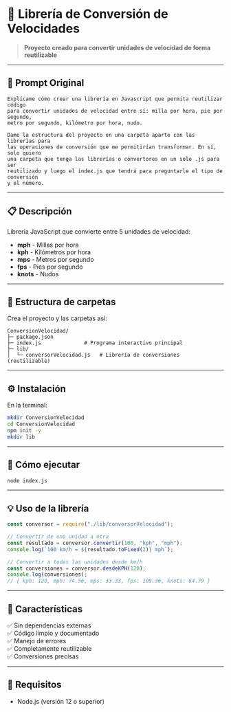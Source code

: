 # 🚀 Librería de Conversión de Velocidades

> **Proyecto creado para convertir unidades de velocidad de forma reutilizable**

---

## 📝 Prompt Original

```
Explícame cómo crear una librería en Javascript que permita reutilizar código
para convertir unidades de velocidad entre sí: milla por hora, pie por segundo,
metro por segundo, kilómetro por hora, nudo.

Dame la estructura del proyecto en una carpeta aparte con las librerías para
las operaciones de conversión que me permitirían transformar. En sí, solo quiero
una carpeta que tenga las librerías o convertores en un solo .js para ser
reutilizado y luego el index.js que tendrá para preguntarle el tipo de conversión
y el número.
```

---

## 📋 Descripción

Librería JavaScript que convierte entre 5 unidades de velocidad:

- **mph** - Millas por hora
- **kph** - Kilómetros por hora
- **mps** - Metros por segundo
- **fps** - Pies por segundo
- **knots** - Nudos

---

## 📁 Estructura de carpetas

Crea el proyecto y las carpetas así:

```
ConversionVelocidad/
├─ package.json
├─ index.js              # Programa interactivo principal
├─ lib/
│  └─ conversorVelocidad.js   # Librería de conversiones (reutilizable)
```

---

## ⚙️ Instalación

En la terminal:

```bash
mkdir ConversionVelocidad
cd ConversionVelocidad
npm init -y
mkdir lib
```

---

## 🚀 Cómo ejecutar

```bash
node index.js
```

---

## 💡 Uso de la librería

```javascript
const conversor = require("./lib/conversorVelocidad");

// Convertir de una unidad a otra
const resultado = conversor.convertir(100, "kph", "mph");
console.log(`100 km/h = ${resultado.toFixed(2)} mph`);

// Convertir a todas las unidades desde km/h
const conversiones = conversor.desdeKPH(120);
console.log(conversiones);
// { kph: 120, mph: 74.56, mps: 33.33, fps: 109.36, knots: 64.79 }
```

---

## 🎯 Características

✅ Sin dependencias externas  
✅ Código limpio y documentado  
✅ Manejo de errores  
✅ Completamente reutilizable  
✅ Conversiones precisas

---

## 📝 Requisitos

- Node.js (versión 12 o superior)
